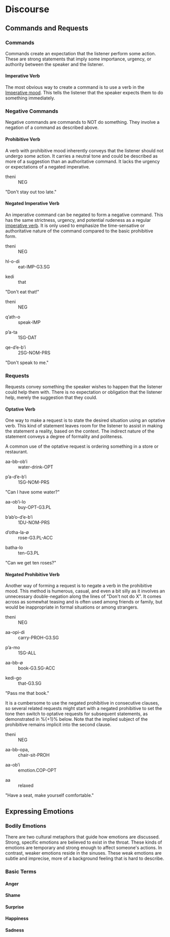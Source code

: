 # Discourse

## Commands and Requests

### Commands

Commands create an expectation that the listener perform some action.  These are strong statements that imply some importance, urgency, or authority between the speaker and the listener.

#### Imperative Verb

The most obvious way to create a command is to use a verb in the [Imperative mood](#imperative--o).  This tells the listener that the speaker expects them to do something immediately.

### Negative Commands

Negative commands are commands to NOT do something.  They involve a negation of a command as described above.

#### Prohibitive Verb

A verb with prohibitive mood inherently conveys that the listener should not undergo some action.  It carries a neutral tone and could be described as more of a suggestion than an authoritative command.  It lacks the urgency or expectations of a negated imperative.

<div class="gloss">
<p class="number"></p>
<div class="interlinear">
<dl> <dt>theni</dt> <dd><abbr>NEG</abbr></dd> </dl>
</div>
<p class="freetranslation">"Don't stay out too late."</p>
</div>

#### Negated Imperative Verb

An imperative command can be negated to form a negative command.  This has the same strictness, urgency, and potential rudeness as a regular [imperative verb](#imperative--o).  It is only used to emphasize the time-sensative or authoritative nature of the command compared to the basic prohibitive form.

<div class="gloss">
<p class="number"></p>
<div class="interlinear">
<dl> <dt>theni</dt> <dd><abbr>NEG</abbr></dd> </dl>
<dl> <dt>hl-o-di</dt> <dd>eat<abbr>-IMP-G3.SG</abbr></dd> </dl>
<dl> <dt>kedi</dt> <dd>that</dd> </dl>
</div>
<p class="freetranslation">"Don't eat that!"</p>
</div>

<div class="gloss">
<p class="number"></p>
<div class="interlinear">
<dl> <dt>theni</dt> <dd><abbr>NEG</abbr></dd> </dl>
<dl> <dt>qʼath-o</dt> <dd>speak<abbr>-IMP</abbr></dd> </dl>
<dl> <dt>pʼa-ta</dt> <dd><abbr>1SG-DAT</abbr></dd> </dl>
<dl> <dt>qe-dʼe-bʼi</dt> <dd><abbr>2SG-NOM-PRS</abbr></dd> </dl>
</div>
<p class="freetranslation">"Don't speak to me."</p>
</div>

### Requests

Requests convey something the speaker wishes to happen that the listener could help them with.  There is no expectation or obligation that the listener help, merely the suggestion that they could.

#### Optative Verb

One way to make a request is to state the desired situation using an optative verb.  This kind of statement leaves room for the listener to assist in making the statement a reality, based on the context.  The indirect nature of the statement conveys a degree of formality and politeness.

A common use of the optative request is ordering something in a store or restaurant.

<div class="gloss">
<p class="number"></p>
<div class="interlinear">
<dl> <dt>aa-bb-obʼi</dt> <dd>water-drink<abbr>-OPT</abbr></dd> </dl>
<dl> <dt>pʼa-dʼe-bʼi</dt> <dd><abbr>1SG-NOM-PRS</abbr></dd> </dl>
</div>
<p class="freetranslation">"Can I have some water?"</p>
</div>

<div class="gloss">
<p class="number"></p>
<div class="interlinear">
<dl> <dt>aa-obʼi-lo</dt> <dd>buy<abbr>-OPT-G3.PL</abbr></dd> </dl>
<dl> <dt>bʼabʼo-dʼe-bʼi</dt> <dd><abbr>1DU-NOM-PRS</abbr></dd> </dl>
<dl> <dt>dʼotha-la-∅</dt> <dd>rose<abbr>-G3.PL-ACC</abbr></dd> </dl>
<dl> <dt>batha-lo</dt> <dd>ten<abbr>-G3.PL</abbr></dd> </dl>
</div>
<p class="freetranslation">"Can we get ten roses?"</p>
</div>

#### Negated Prohibitive Verb

Another way of forming a request is to negate a verb in the prohibitive mood.  This method is humerous, casual, and even a bit silly as it involves an unnecessary double-negation along the lines of "Don't not do X".  It comes across as somewhat teasing and is often used among friends or family, but would be inappropriate in formal situations or among strangers.

<div class="gloss">
<p class="number"></p>
<div class="interlinear">
<dl> <dt>theni</dt> <dd><abbr>NEG</abbr></dd> </dl>
<dl> <dt>aa-opi-di</dt> <dd>carry<abbr>-PROH-G3.SG</abbr></dd> </dl>
<dl> <dt>pʼa-mo</dt> <dd><abbr>1SG-ALL</abbr></dd> </dl>
<dl> <dt>aa-bb-∅</dt> <dd>book<abbr>-G3.SG-ACC</abbr></dd> </dl>
<dl> <dt>kedi-go</dt> <dd>that<abbr>-G3.SG</abbr></dd> </dl>
</div>
<p class="freetranslation">"Pass me that book."</p>
</div>

It is a cumbersome to use the negated prohibitive in consecutive clauses, so several related requests might start with a negated prohibitive to set the tone then switch to optative requests for subsequent statements, as demonstrated in %{+1}% below.  Note that the implied subject of the prohibitive remains implicit into the second clause.

<div class="gloss">
<p class="number"></p>
<div class="interlinear">
<dl> <dt>theni</dt> <dd><abbr>NEG</abbr></dd> </dl>
<dl> <dt>aa-bb-opa,</dt> <dd>chair-sit<abbr>-PROH</abbr></dd> </dl>
<dl> <dt>aa-obʼi</dt> <dd>emotion.COP<abbr>-OPT</abbr></dd> </dl>
<dl> <dt>aa</dt> <dd>relaxed</dd> </dl>
</div>
<p class="freetranslation">"Have a seat, make yourself comfortable."</p>
</div>

## Expressing Emotions

### Bodily Emotions

There are two cultural metaphors that guide how emotions are discussed.  Strong, specific emotions are believed to exist in the throat.  These kinds of emotions are temporary and strong enough to affect someone's actions.  In contrast, weaker emotions reside in the sinuses.  These weak emotions are subtle and imprecise, more of a background feeling that is hard to describe.

### Basic Terms

#### Anger

#### Shame

#### Surprise

#### Happiness

#### Sadness

